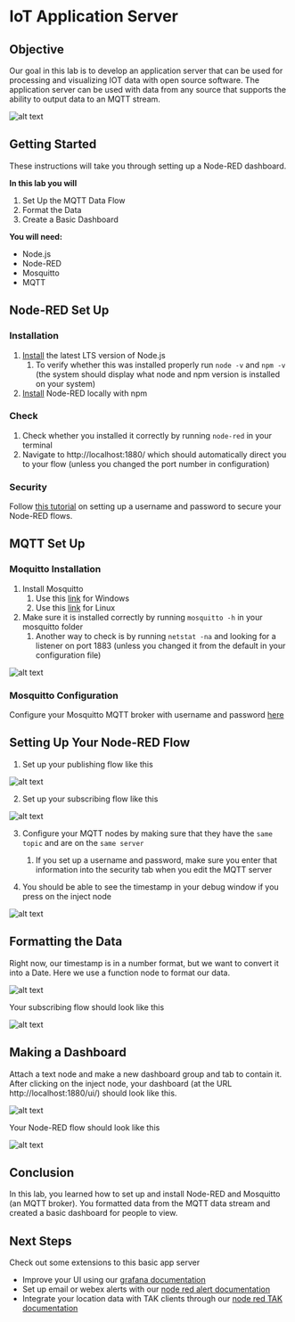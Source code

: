 # IoT Application Server

## Objective

Our goal in this lab is to develop an application server that can be used for processing and visualizing IOT data with open source software. The application server can be used with data from any source that supports the ability to output data to an MQTT stream.

![alt text](images/architecture.PNG "Testing Whether Mosquitto is Installed Properly")

## Getting Started

These instructions will take you through setting up a Node-RED dashboard.

__In this lab you will__
1. Set Up the MQTT Data Flow
2. Format the Data
3. Create a Basic Dashboard

__You will need:__
* Node.js
* Node-RED
* Mosquitto
* MQTT

## Node-RED Set Up

### Installation

1. [Install](https://nodejs.org/en/download/) the latest LTS version of Node.js
    1. To verify whether this was installed properly run ```node -v``` and ```npm -v``` (the system should display what node and npm version is installed on your system)
2. [Install](https://nodered.org/docs/getting-started/local) Node-RED locally with npm

### Check

1. Check whether you installed it correctly by running ```node-red``` in your terminal
2. Navigate to http://localhost:1880/ which should automatically direct you to your flow (unless you changed the port number in configuration)

### Security

Follow [this tutorial](https://stevesnoderedguide.com/securing-node-red-ssl) on setting up a username and password to secure your Node-RED flows.

## MQTT Set Up

### Moquitto Installation
1. Install Mosquitto
    1. Use this [link](http://www.steves-internet-guide.com/install-mosquitto-broker/) for Windows
    2. Use this [link](http://www.steves-internet-guide.com/install-mosquitto-linux/) for Linux
2. Make sure it is installed correctly by running ```mosquitto -h``` in your mosquitto folder
    1. Another way to check is by running ```netstat -na``` and looking for a listener on port 1883 (unless you changed it from the default in your configuration file)

![alt text](images/mosquitto-h.PNG "Testing Whether Mosquitto is Installed Properly")

### Mosquitto Configuration

Configure your Mosquitto MQTT broker with username and password [here](http://www.steves-internet-guide.com/mqtt-username-password-example/)

## Setting Up Your Node-RED Flow
1. Set up your publishing flow like this

![alt text](images/mqtt-in.PNG "MQTT Publish Flow")

2. Set up your subscribing flow like this

![alt text](images/mqtt-out.PNG "MQTT Subscribe Flow")

3. Configure your MQTT nodes by making sure that they have the ```same topic``` and are on the ```same server```
    1. If you set up a username and password, make sure you enter that information into the security tab when you edit the MQTT server

4. You should be able to see the timestamp in your debug window if you press on the inject node

![alt text](images/test-debug.PNG "Debug Window")

## Formatting the Data

Right now, our timestamp is in a number format, but we want to convert it into a Date. Here we use a function node to format our data.

![alt text](images/function-node.PNG "Function Node Configuration")

Your subscribing flow should look like this

![alt text](images/new-flow.PNG "New Subscribing Flow")

## Making a Dashboard

Attach a text node and make a new dashboard group and tab to contain it. After clicking on the inject node, your dashboard (at the URL http://localhost:1880/ui/) should look like this.

![alt text](images/final-dashboard.PNG "Date Dashboard")

Your Node-RED flow should look like this

![alt text](images/final-flow.PNG "Final Node-RED Flow")

## Conclusion

In this lab, you learned how to set up and install Node-RED and Mosquitto (an MQTT broker). You formatted data from the MQTT data stream and created a basic dashboard for people to view.

## Next Steps

Check out some extensions to this basic app server

* Improve your UI using our [grafana documentation](https://github.com/ciscops/grafana-dashboard)
* Set up email or webex alerts with our [node red alert documentation](https://github.com/ciscops/node-red-alerts)
* Integrate your location data with TAK clients through our [node red TAK documentation](https://github.com/ciscops/node-red-tak)